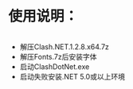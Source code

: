 # 使用说明：
```
```
* 解压Clash.NET.1.2.8.x64.7z
* 解压Fonts.7z后安装字体
* 启动ClashDotNet.exe
* 启动失败安装.NET 5.0或以上环境

